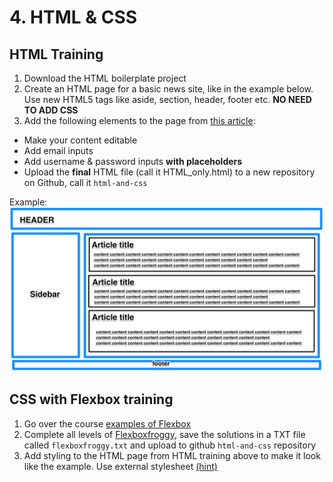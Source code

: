 # 4. HTML & CSS
## HTML Training

1. Download the HTML boilerplate project
2. Create an HTML page for a basic news site, like in the example below. Use new HTML5 tags like aside, section, header, footer etc. __NO NEED TO ADD CSS__
3. Add the following elements to the page from [this article](https://code.tutsplus.com/tutorials/28-html5-features-tips-and-techniques-you-must-know--net-13520):
  - Make your content editable
  - Add email inputs
  - Add username & password inputs __with placeholders__
- Upload the __final__ HTML file (call it HTML_only.html) to a new repository on Github, call it `html-and-css`

Example:
![Example](example.png)


## CSS with Flexbox training
1. Go over the course [examples of Flexbox](https://github.com/LeonLiber/fullstack-course/tree/master/4.%20HTML%20and%20CSS/Flexbox%20examples)
2. Complete all levels of [Flexboxfroggy](http://flexboxfroggy.com/), save the solutions in a TXT file called `flexboxfroggy.txt` and upload to github `html-and-css` repository
3. Add  styling to the HTML page from HTML training above to make it look like the example. Use external stylesheet [(hint)](https://philipwalton.github.io/solved-by-flexbox/demos/holy-grail/)
